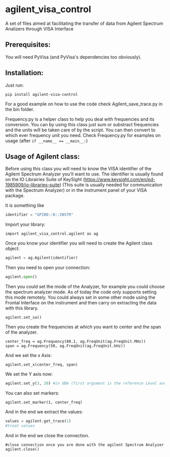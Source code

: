 # agilent_visa_control
A set of files aimed at facilitating the transfer of data from Agilent Spectrum Analizers through VISA Interface

## Prerequisites:

You will need PyVisa (and PyVisa's dependencies too obviously).

## Installation:

Just run:

```
pip install agilent-visa-control
```

For a good example on how to use the code check Agilent_save_trace.py in the bin folder.

Frequency.py is a helper class to help you deal with frequencies and its conversion. You can by using this class just sum or substract frequencies and the units will be taken care of by the script. You can then convert to which ever frequency unit you need. Check Frequency.py for examples on usage (after  `` if __name__ == __main__: ``)

## Usage of Agilent class:

Before using this class you will need to know the VISA identifier of the Agilent Spectrum Analyzer you'll want to use.
The identifier is usually found on the IO Librairies Suite of KeySight (https://www.keysight.com/en/pd-1985909/io-libraries-suite) (This suite is usually needed for communication with the Spectrum Analyzer) or in the instrument panel of your VISA package.

It is something like 
```python
identifier = "GPIB0::8::INSTR"
```
Import your library:
```
import agilent_visa_control.agilent as ag
```
Once you know your identifier you will need to create the Agilent class object:

```python
agilent = ag.Agilent(identifier)
```
Then you need to open your connection:
```python
agilent.open()
```

Then you could set the mode of the Analyzer, for example you could choose the spectrum analyzer mode. As of today the code only supports setting this mode remotely. You could always set in some other mode using the Frontal Interface on the instrument and then carry on extracting the data with this library.

```
agilent.set_sa()
```
Then you create the frequencies at which you want to center and the span of the analyzer.
```
center_freq = ag.Frequency(80.1, ag.FreqUnit(ag.FreqUnit.MHz))
span = ag.Frequency(50, ag.FreqUnit(ag.FreqUnit.kHz))
```
And we set the x Axis:
```
agilent.set_x(center_freq, span)
```
We set the Y axis now:
```python
agilent.set_y(3, 10) #in dBm (first argument is the reference Level and the second one is the scale in dBm per Div.
```
You can also set markers:
```
agilent.set_marker(1, center_freq)
```
And in the end we extract the values:
```python
values = agilent.get_trace(1)
#treat values
```
And in the end we close the connection.
```
#close connection once you are done with the agilent Spectrum Analyzer
agilent.close()
```
